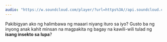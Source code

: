 ```yaml
---
audio: "https://w.soundcloud.com/player/?url=https%3A//api.soundcloud.com/tracks/1472907916%3Fsecret_token%3Ds-vqR8AOGBr60&color=%23ff5500&auto_play=true&hide_related=false&show_comments=true&show_user=true&show_reposts=false&show_teaser=true&visual=true"
---
```


Pakibigyan ako ng halimbawa ng maaari niyang ituro sa iyo? Gusto ba ng inyong anak kahit minsan na magpakita ng bagay na kawili-wili tulad ng <strong>isang insekto sa lupa</strong>?